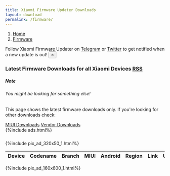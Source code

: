 ```yaml
---
title: Xiaomi Firmware Updater Downloads
layout: download
permalink: /firmware/
---
```

<nav aria-label="breadcrumb">
    <ol class="breadcrumb">
        <li class="breadcrumb-item"><a href="/">Home</a></li>
        <li class="breadcrumb-item active" aria-current="page"><a href="/firmware/">Firmware</a></li>
    </ol>
</nav>
<div class="alert alert-primary alert-dismissible fade show" role="alert">
    Follow Xiaomi Firmware Updater on <a href="https://t.me/XiaomiFirmwareUpdater" class="alert-link">Telegram</a>
    or <a href="https://twitter.com/MiFwUpdater" class="alert-link">Twitter</a> to get notified when a new update is
    out!
    <button type="button" class="close" data-dismiss="alert" aria-label="Close">
        <span aria-hidden="true">&times;</span>
    </button>
</div>

<h3>Latest Firmware Downloads for all Xiaomi Devices <span class="badge badge-light"><a href="/releases.xml"
            class="icon solid fa-rss"><span class="label">RSS</span></a></span></h3>
<div class="card">
    <div class="card-body">
        <h5 class="card-title">Note</h5>
        <h6 class="card-subtitle mb-2 text-muted">You might be looking for something else!</h6>
        <p class="card-text">This page shows the latest firmware downloads only.
            If you're looking for other downloads check:</p>
        <a href="/miui/" class="card-link">MIUI Downloads</a>
        <a href="/vendor/" class="card-link">Vendor Downloads</a>
    </div>
</div>
{%include ads.html%}

<div class="row justify-content-center">
    <div class="col-10">
        <div class="table-responsive-md" style="margin-top: 25px;">
            {%include pix_ad_320x50_1.html%}
            <table id="firmware" class="display dt-responsive nowrap compact table table-striped table-hover table-sm">
                <thead class="thead-dark">
                    <tr>
                        <th data-ref="device">Device</th>
                        <th data-ref="codename">Codename</th>
                        <th data-ref="branch">Branch</th>
                        <th data-ref="miui">MIUI</th>
                        <th data-ref="android">Android</th>
                        <th data-ref="region">Region</th>
                        <th data-ref="link">Link</th>
                        <th data-ref="updated">Updated</th>
                    </tr>
                </thead>
                <script>loadLatestFirmware()</script>
            </table>
        </div>
    </div>
    {%include pix_ad_160x600_1.html%}
</div>
